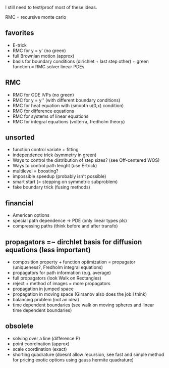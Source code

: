 I still need to test/proof most of these ideas.

RMC = recursive monte carlo
## favorites
- E-trick
- RMC for y = y' (no green)
- full Brownian motion (approx)
- basis for boundary conditions (dirichlet + last step other) + green function = RMC solver linear PDEs

## RMC
- RMC for ODE IVPs (no green)
- RMC for y = y'' (with different boundary conditions)
- RMC for heat equation with (smooth u(0,x) condition)
- RMC for difference equations
- RMC for systems of linear equations 
- RMC for integral equations (volterra, fredholm theory)

## unsorted
- function control variate + fitting
- independence trick (symmetry in green)
- Ways to control the distribution of step sizes? (see Off-centered WOS)
- Ways to control path lenght (use E-trick)
- multilevel = boosting?
- impossible speedup (probably isn't possible)
- smart start (= stepping on symmetric subproblem)
- fake boundary trick (fusing methods)


## financial
- American options
- special path dependence -> PDE (only linear types pls)
- compressing paths (think before and after transfo)


## propagators =~ dirchlet basis for diffusion equations (less important)
- composition property + function optimization = propagator (uniqueness?, Fredholm integral equations)
- propagators for path information (e.g. average)
- full propagators (look Walk on Rectangles)
- reject + method of images = more propagators
- propagation in jumped space
- propagation in moving space (Girsanov also does the job I think)
- balancing problem  (not an idea)
- time dependent boundaries (see walk on moving spheres and linear time dependent boundaries)

## obsolete
- solving over a line (difference P) 
- point coordination (approx)
- scale coordination (exact) 
- shorting quadrature (doesnt allow recursion, see fast and simple method for pricing exotic options using gauss hermite quadrature)

